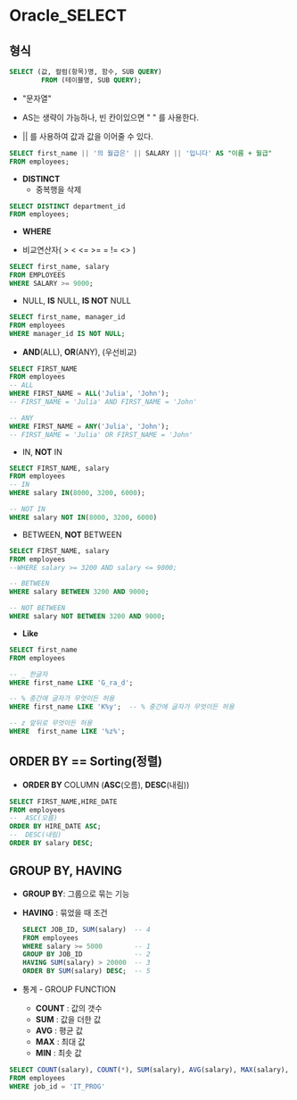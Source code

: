 # Oracle_SELECT

## 형식

```sql
SELECT (값, 컬럼(항목)명, 함수, SUB QUERY)
        FROM (테이블명, SUB QUERY);
```

- "문자열" 

-  AS는 생략이 가능하나, 빈 칸이있으면 " " 를 사용한다.
- || 를 사용하여 값과 값을 이어줄 수 있다.

```sql
SELECT first_name || '의 월급은' || SALARY || '입니다' AS "이름 + 월급"
FROM employees;
```



- **DISTINCT** 
  - 중복행을 삭제

```sql
SELECT DISTINCT department_id 
FROM employees;
```



-  **WHERE**

  -  비교연산자( > < <= >= = != <> ) 

  ```sql
  SELECT first_name, salary
  FROM EMPLOYEES
  WHERE SALARY >= 9000;
  ```

  

  - NULL,  **IS** NULL, **IS NOT** NULL

  ```sql
  SELECT first_name, manager_id
  FROM employees
  WHERE manager_id IS NOT NULL;
  ```

  

  - **AND**(ALL), **OR**(ANY), (우선비교)

  ```sql
  SELECT FIRST_NAME
  FROM employees
  -- ALL
  WHERE FIRST_NAME = ALL('Julia', 'John');
  -- FIRST_NAME = 'Julia' AND FIRST_NAME = 'John'
  
  -- ANY
  WHERE FIRST_NAME = ANY('Julia', 'John');
  -- FIRST_NAME = 'Julia' OR FIRST_NAME = 'John'
  ```

  

  - IN, **NOT** IN 

  ```sql
  SELECT FIRST_NAME, salary 
  FROM employees
  -- IN
  WHERE salary IN(8000, 3200, 6000);
  
  -- NOT IN
  WHERE salary NOT IN(8000, 3200, 6000)
  ```

  

  - BETWEEN, **NOT** BETWEEN

  ```sql
  SELECT FIRST_NAME, salary 
  FROM employees
  --WHERE salary >= 3200 AND salary <= 9000;
  
  -- BETWEEN
  WHERE salary BETWEEN 3200 AND 9000;
  
  -- NOT BETWEEN
  WHERE salary NOT BETWEEN 3200 AND 9000;
  
  ```

  

  - **Like**

  ```sql
  SELECT first_name
  FROM employees
  
  -- _ 한글자
  WHERE first_name LIKE 'G_ra_d'; 
  
  -- % 중간에 글자가 무엇이든 허용
  WHERE first_name LIKE 'K%y';  -- % 중간에 글자가 무엇이든 허용
  
  -- z 앞뒤로 무엇이든 허용
  WHERE  first_name LIKE '%z%';
  ```

  

  

## ORDER BY == Sorting(정렬)

- **ORDER BY** COLUMN (**ASC**(오름), **DESC**(내림))

```sql
SELECT FIRST_NAME,HIRE_DATE
FROM employees
--  ASC(오름)
ORDER BY HIRE_DATE ASC;
--  DESC(내림)
ORDER BY salary DESC;
```



## GROUP BY, HAVING

- **GROUP BY**: 그룹으로 묶는 기능

- **HAVING** : 묶었을 때 조건

  ```sql
  SELECT JOB_ID, SUM(salary)  -- 4
  FROM employees
  WHERE salary >= 5000        -- 1
  GROUP BY JOB_ID             -- 2
  HAVING SUM(salary) > 20000  -- 3
  ORDER BY SUM(salary) DESC;  -- 5
  ```

  

- 통계 - GROUP FUNCTION 
  - **COUNT** : 값의 갯수
  - **SUM** : 값을 더한 값
  - **AVG** : 평균 값
  - **MAX** : 최대 값
  - **MIN** : 최솟 값

```sql
SELECT COUNT(salary), COUNT(*), SUM(salary), AVG(salary), MAX(salary), MIN(salary)
FROM employees
WHERE job_id = 'IT_PROG'
```









